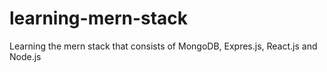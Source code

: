# learning-mern-stack
Learning the mern stack that consists of MongoDB, Expres.js, React.js and Node.js
